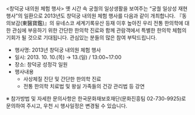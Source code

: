 <창덕궁 내의원 체험 행사>
옛 시간 속 궁궐의 일상생활을 보여주는 “궁궐 일상성 재현 행사”의 일환으로 2013년도 창덕궁 내의원 체험 행사를 다음과 같이 개최합니다. 『동의보감(東醫寶鑑)』의 유네스코 세계기록유산 등재 이후 높아진 우리 전통 한의학에 대한 관심에 부응하기 위한 간단한 한의학 진료와 함께 관람객에서 특별한 한의학 체험의 기회가 될 것으로 기대됩니다. 관심있는 분들의 많은 참여 부탁드립니다.

- 행사명: 2013년 창덕궁 내의원 체험 행사
- 일시: 2013. 10. 10.(목) → 13.(일) / 13:00~17:00
- 장소: 창덕궁 성정각 일원
- 행사내용
  - 사상체질 진단 및 간단한 한의학 진료
  - 전통 한의학 치료법 및 왕실 가족들의 건강 관리법 등 강연

※ 참가방법 및 자세한 문의사항은 한국문화재보호재단(문화진흥팀 02-730-9925)로 문의하여 주시고, 우천 시 행사일정은 변경될 수 있습니다.